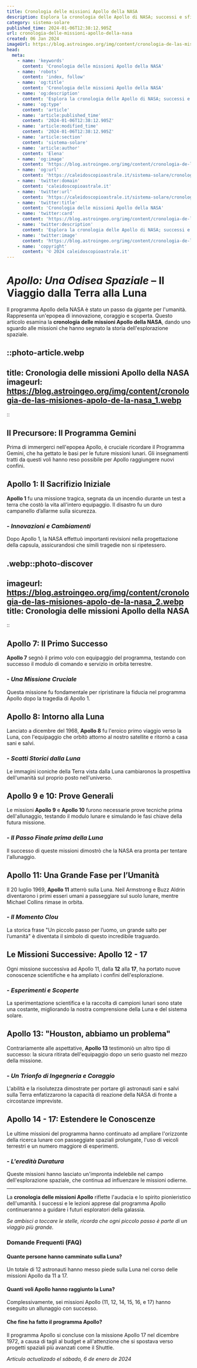 ```yaml
---
title: Cronologia delle missioni Apollo della NASA
description: Esplora la cronologia delle Apollo di NASA; successi e sfide dello storico programma lunare. Dettagli e foto esclusive!
category: sistema-solare
published_time: 2024-01-06T12:38:12.905Z
url: cronologia-delle-missioni-apollo-della-nasa
created: 06 Jan 2024
imageUrl: https://blog.astroingeo.org/img/content/cronologia-de-las-misiones-apolo-de-la-nasa_1.webp
head:
  meta:
    - name: 'keywords'
      content: 'Cronologia delle missioni Apollo della NASA'
    - name: 'robots'
      content: 'index, follow'
    - name: 'og:title'
      content: 'Cronologia delle missioni Apollo della NASA'
    - name: 'og:description'
      content: 'Esplora la cronologia delle Apollo di NASA; successi e sfide dello storico programma lunare. Dettagli e foto esclusive!'
    - name: 'og:type'
      content: 'article'
    - name: 'article:published_time'
      content: '2024-01-06T12:38:12.905Z'
    - name: 'article:modified_time'
      content: '2024-01-06T12:38:12.905Z'
    - name: 'article:section'
      content: 'sistema-solare'
    - name: 'article:author'
      content: 'Elena'
    - name: 'og:image'
      content: 'https://blog.astroingeo.org/img/content/cronologia-de-las-misiones-apolo-de-la-nasa_1.webp'
    - name: 'og:url'
      content: 'https://caleidoscopioastrale.it/sistema-solare/cronologia-delle-missioni-apollo-della-nasa'
    - name: 'twitter:domain'
      content: 'caleidoscopioastrale.it'
    - name: 'twitter:url'
      content: 'https://caleidoscopioastrale.it/sistema-solare/cronologia-delle-missioni-apollo-della-nasa'
    - name: 'twitter:title'
      content: 'Cronologia delle missioni Apollo della NASA'
    - name: 'twitter:card'
      content: 'https://blog.astroingeo.org/img/content/cronologia-de-las-misiones-apolo-de-la-nasa_1.webp'
    - name: 'twitter:description'
      content: 'Esplora la cronologia delle Apollo di NASA; successi e sfide dello storico programma lunare. Dettagli e foto esclusive!'
    - name: 'twitter:image'
      content: 'https://blog.astroingeo.org/img/content/cronologia-de-las-misiones-apolo-de-la-nasa_1.webp'
    - name: 'copyright'
      content: '© 2024 caleidoscopioastrale.it'
---
```

# *Apollo: Una Odisea Spaziale* – Il Viaggio dalla Terra alla Luna

Il programma Apollo della NASA è stato un passo da gigante per l'umanità. Rappresenta un'epopea di innovazione, coraggio e scoperta. Questo articolo esamina la **cronologia delle missioni Apollo della NASA**, dando uno sguardo alle missioni che hanno segnato la storia dell'esplorazione spaziale.

::photo-article.webp
---
title: Cronologia delle missioni Apollo della NASA
imageurl: https://blog.astroingeo.org/img/content/cronologia-de-las-misiones-apolo-de-la-nasa_1.webp
---
::

## Il Precursore: Il Programma Gemini

Prima di immergerci nell'epopea Apollo, è cruciale ricordare il Programma Gemini, che ha gettato le basi per le future missioni lunari. Gli insegnamenti tratti da questi voli hanno reso possibile per Apollo raggiungere nuovi confini.

## Apollo 1: Il Sacrifizio Iniziale

**Apollo 1** fu una missione tragica, segnata da un incendio durante un test a terra che costò la vita all'intero equipaggio. Il disastro fu un duro campanello d’allarme sulla sicurezza.

### - *Innovazioni e Cambiamenti*
Dopo Apollo 1, la NASA effettuò importanti revisioni nella progettazione della capsula, assicurandosi che simili tragedie non si ripetessero.

.webp::photo-discover
---
imageurl: https://blog.astroingeo.org/img/content/cronologia-de-las-misiones-apolo-de-la-nasa_2.webp
title: Cronologia delle missioni Apollo della NASA
---
::

## Apollo 7: Il Primo Successo

**Apollo 7** segnò il primo volo con equipaggio del programma, testando con successo il modulo di comando e servizio in orbita terrestre.

### - *Una Missione Cruciale*
Questa missione fu fondamentale per ripristinare la fiducia nel programma Apollo dopo la tragedia di Apollo 1.

## Apollo 8: Intorno alla Luna

Lanciato a dicembre del 1968, **Apollo 8** fu l'eroico primo viaggio verso la Luna, con l'equipaggio che orbitò attorno al nostro satellite e ritornò a casa sani e salvi.

### - *Scatti Storici dalla Luna*
Le immagini iconiche della Terra vista dalla Luna cambiaronos la prospettiva dell'umanità sul proprio posto nell'universo.

## Apollo 9 e 10: Prove Generali

Le missioni **Apollo 9** e **Apollo 10** furono necessarie prove tecniche prima dell'allunaggio, testando il modulo lunare e simulando le fasi chiave della futura missione.

### - *Il Passo Finale prima della Luna*
Il successo di queste missioni dimostrò che la NASA era pronta per tentare l'allunaggio.

## **Apollo 11**: Una Grande Fase per l’Umanità

Il 20 luglio 1969, **Apollo 11** atterrò sulla Luna. Neil Armstrong e Buzz Aldrin diventarono i primi esseri umani a passeggiare sul suolo lunare, mentre Michael Collins rimase in orbita.

### - *Il Momento Clou*
La storica frase "Un piccolo passo per l’uomo, un grande salto per l’umanità" è diventata il simbolo di questo incredibile traguardo.

## Le Missioni Successive: Apollo 12 - 17

Ogni missione successiva ad Apollo 11, dalla **12** alla **17**, ha portato nuove conoscenze scientifiche e ha ampliato i confini dell'esplorazione.

### - *Esperimenti e Scoperte*
La sperimentazione scientifica e la raccolta di campioni lunari sono state una costante, migliorando la nostra comprensione della Luna e del sistema solare.

## Apollo 13: "Houston, abbiamo un problema"

Contrariamente alle aspettative, **Apollo 13** testimoniò un altro tipo di successo: la sicura ritirata dell'equipaggio dopo un serio guasto nel mezzo della missione.

### - *Un Trionfo di Ingegneria e Coraggio*
L'abilità e la risolutezza dimostrate per portare gli astronauti sani e salvi sulla Terra enfatizzarono la capacità di reazione della NASA di fronte a circostanze impreviste.

## Apollo 14 - 17: Estendere le Conoscenze

Le ultime missioni del programma hanno continuato ad ampliare l'orizzonte della ricerca lunare con passeggiate spaziali prolungate, l'uso di veicoli terrestri e un numero maggiore di esperimenti.

### - *L'eredità Duratura*
Queste missioni hanno lasciato un'impronta indelebile nel campo dell'esplorazione spaziale, che continua ad influenzare le missioni odierne.

---

La **cronologia delle missioni Apollo** riflette l'audacia e lo spirito pionieristico dell'umanità. I successi e le lezioni apprese dal programma Apollo continueranno a guidare i futuri esploratori della galassia.

*Se ambisci a toccare le stelle, ricorda che ogni piccolo passo è parte di un viaggio più grande.*

### Domande Frequenti (FAQ)

#### Quante persone hanno camminato sulla Luna?
Un totale di 12 astronauti hanno messo piede sulla Luna nel corso delle missioni Apollo da 11 a 17.

#### Quanti voli Apollo hanno raggiunto la Luna?
Complessivamente, sei missioni Apollo (11, 12, 14, 15, 16, e 17) hanno eseguito un allunaggio con successo.

#### Che fine ha fatto il programma Apollo?
Il programma Apollo si concluse con la missione Apollo 17 nel dicembre 1972, a causa di tagli al budget e all'attenzione che si spostava verso progetti spaziali più avanzati come il Shuttle.

_Artículo actualizado el sábado, 6 de enero de 2024_